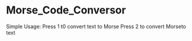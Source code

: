 # Morse_Code_Conversor

Simple Usage:
Press 1 t0 convert text to Morse 
Press 2 to convert Morseto text
